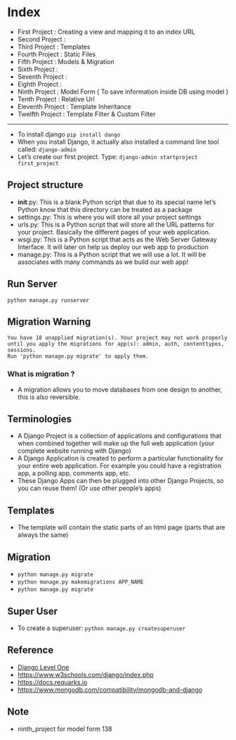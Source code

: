 # Index
- First Project : Creating a view and mapping it to an index URL
- Second Project :
- Third Project : Templates
- Fourth Project : Static Files
- Fifth Project : Models & Migration
- Sixth Project :
- Seventh Project :
- Eighth Project :
- Ninth Project : Model Form ( To save information inside DB using model )
- Tenth Project : Relative Url
- Eleventh Project : Template Inheritance
- Twelfth Project : Template Filter & Custom Filter
---

- To install django
`pip install dango`
- When you install Django, it actually also installed a command line tool called:
`django-admin`
- Let’s create our first project. Type:
`django-admin startproject first_project`

## Project structure
- __init__.py: This is a blank Python script that due to its special name let’s Python know that this directory can be treated as a package
- settings.py: This is where you will store all your project settings
- urls.py: This is a Python script that will store all the URL patterns for your project. Basically the different pages of your web application.
- wsgi.py: This is a Python script that acts as the Web Server Gateway Interface. It will later on help us deploy our web app to production
- manage.py: This is a Python script that we will use a lot. It will be associates with many commands as we build our web app!

## Run Server
`python manage.py runserver`

## Migration Warning
``` 
You have 18 unapplied migration(s). Your project may not work properly until you apply the migrations for app(s): admin, auth, contenttypes, sessions.
Run 'python manage.py migrate' to apply them.
```
### What is migration ?
- A migration allows you to move databases from one design to another, this is also reversible.

## Terminologies
- A Django Project is a collection of applications and configurations that when combined together will make up the full web application (your complete website running with Django)
- A Django Application is created to perform a particular functionality for your entire web application. For example you could have a registration app, a polling app, comments app, etc.
- These Django Apps can then be plugged into other Django Projects, so you can reuse them! (Or use other people’s apps)

## Templates
- The template will contain the static parts of an html page (parts that are always the same)

## Migration
- `python manage.py migrate`
- `python manage.py makemigrations APP_NAME`
- `python manage.py migrate`

## Super User
- To create a superuser: `python manage.py createsuperuser`

## Reference
- [Django Level One](https://docs.google.com/presentation/d/1XQr2C3E_jVjDvCm_Z9yZPVOAop72OP7ZatOjnJZCl-k/edit?usp=sharing)
- https://www.w3schools.com/django/index.php
- https://docs.requarks.io
- https://www.mongodb.com/compatibility/mongodb-and-django

## Note
- ninth_project for model form 138